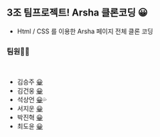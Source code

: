 ## **3조 팀프로젝트! Arsha 클론코딩**  😀  

- Html / CSS 를 이용한 Arsha 페이지 전체 클론 코딩 

### 팀원🙋‍♀️  
<br>

- 김승주 [😀]()
- 김건웅 [😀]()
- 석상언 [😀]()💦
- 서지운 [😀]()
- 박진혁 [😀]()
- 최도윤 [😀]()
